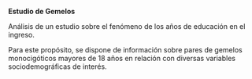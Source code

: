 **Estudio de Gemelos**

Análisis de un estudio sobre el fenómeno de los años de educación en el ingreso. 

Para este propósito, se dispone de información sobre pares de gemelos monocigóticos mayores de 18 años en relación con diversas variables sociodemográficas de interés.

